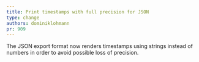 ```yaml
---
title: Print timestamps with full precision for JSON
type: change
authors: dominiklohmann
pr: 909
---
```


The JSON export format now renders timestamps using strings instead of numbers
in order to avoid possible loss of precision.
